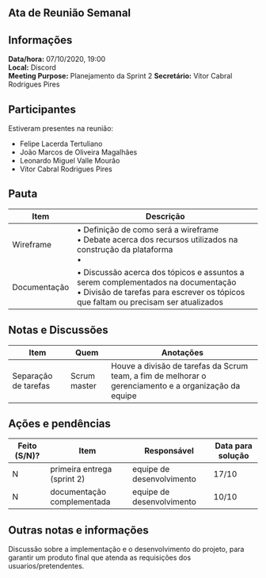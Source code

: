 ## Ata de Reunião Semanal

## Informações
**Data/hora:** 07/10/2020, 19:00  
**Local:** Discord  
**Meeting Purpose:** Planejamento da Sprint 2 
**Secretário:** Vítor Cabral Rodrigues Pires 

## Participantes
Estiveram presentes na reunião:
- Felipe Lacerda Tertuliano
- João Marcos de Oliveira Magalhães
- Leonardo Miguel Valle Mourão
- Vítor Cabral Rodrigues Pires

## Pauta

Item | Descrição
---- | ----
Wireframe | • Definição de como será a wireframe<br>• Debate acerca dos recursos utilizados na construção da plataforma<br>• 
Documentação | • Discussão acerca dos tópicos e assuntos a serem complementados na documentação <br>• Divisão de tarefas para escrever os tópicos que faltam ou precisam ser atualizados


## Notas e Discussões
Item | Quem | Anotações |
---- | ---- | ---- |
Separação de tarefas | Scrum master | Houve a divisão de tarefas da Scrum team, a fim de melhorar o gerenciamento e a organização da equipe |


## Ações e pendências
| Feito (S/N)? | Item | Responsável | Data para solução |
| ---- | ---- | ---- | ---- |
| N | primeira entrega (sprint 2) | equipe de desenvolvimento | 17/10 |
| N | documentação complementada | equipe de desenvolvimento | 10/10 |

## Outras notas e informações
Discussão sobre a implementação e o desenvolvimento do projeto, para garantir um produto final que atenda as requisições dos usuarios/pretendentes.
